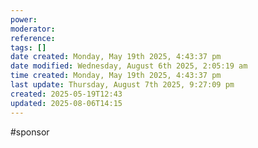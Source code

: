 ```yaml
---
power: 
moderator: 
reference: 
tags: []
date created: Monday, May 19th 2025, 4:43:37 pm
date modified: Wednesday, August 6th 2025, 2:05:19 am
time created: Monday, May 19th 2025, 4:43:37 pm
last update: Thursday, August 7th 2025, 9:27:09 pm
created: 2025-05-19T12:43
updated: 2025-08-06T14:15
---
```

#sponsor 